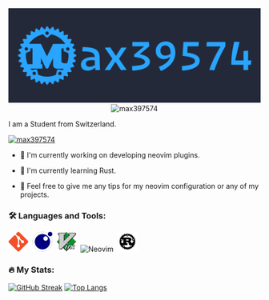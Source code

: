 <img src="res/logo_banner.jpg" width=2000>
<div align="center">
<img src="https://komarev.com/ghpvc/?username=max397574&label=Profile%20views&color=0e75b6&style=flat" alt="max397574" />
</div>

I am a Student from Switzerland.


<p align="left"> <a href="https://github.com/ryo-ma/github-profile-trophy"><img src="https://github-profile-trophy.vercel.app/?username=max397574" alt="max397574" /></a> </p>

- 🔭 I'm currently working on developing neovim plugins.

- 🌱 I'm currently learning Rust.

- 🤝 Feel free to give me any tips for my neovim configuration or any of my projects.


### 🛠️ Languages and Tools:
<div>
<img src="https://github.com/devicons/devicon/blob/master/icons/git/git-original.svg" title="Git" alt="Git" width="40" height="40"/>&nbsp;
<img src="https://github.com/devicons/devicon/blob/master/icons/lua/lua-original.svg" title="Lua" alt="Lua" width="40" height="40"/>&nbsp;
<img src="https://github.com/devicons/devicon/blob/master/icons/vim/vim-original.svg" title="Vim" alt="Vim" width="40" height="40"/>&nbsp;
<img src="https://upload.wikimedia.org/wikipedia/commons/4/4f/Neovim-logo.svg" title="Neovim" alt="Neovim" width="130" height="40"/>&nbsp;
<img src="https://github.com/devicons/devicon/blob/master/icons/rust/rust-plain.svg" title="Rust" alt="Rust" width="40" height="40"/>&nbsp;
</div>


### 🔥 My Stats:
[![GitHub Streak](http://github-readme-streak-stats.herokuapp.com?user=max397574&theme=onedark&border_radius=6&background=242939)](https://git.io/streak-stats)
[![Top Langs](https://github-readme-stats.vercel.app/api/top-langs/?username=max397574&show_icons=true&theme=onedark&border_radius=6&background=242939)](https://github.com/anuraghazra/github-readme-stats)
